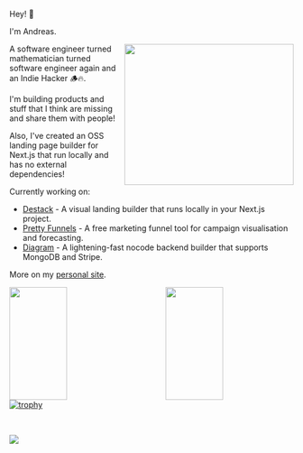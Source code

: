 
Hey! 👋 

I'm Andreas. 

<img align="right" width="300" height="250" src="https://cdn.dribbble.com/users/1162077/screenshots/4649464/skatter-programmer.gif">

A software engineer turned mathematician turned software engineer again and an Indie Hacker 🪵🔥. 

I'm building products and stuff that I think are missing and share them with people! 

Also, I've created an OSS landing page builder for Next.js that run locally and has no external dependencies!

Currently working on:
- [Destack](https://github.com/LiveDuo/destack) - A visual landing builder that runs locally in your Next.js project.
- [Pretty Funnels](https://www.prettyfunnels.com) - A free marketing funnel tool for campaign visualisation and forecasting.
- [Diagram](https://www.ondiagram.com) - A lightening-fast nocode backend builder that supports MongoDB and Stripe.

More on my [personal site](https://www.tzionis.com/cv).

<!-- <img src="https://readme-jokes.vercel.app/api?theme=graywhite" /> -->


<img align="left" width="45%" height="200" src="https://github-readme-stats.vercel.app/api?username=LiveDuo&show_icons=true"/>
<img align="right" width="45%" height="200" src="https://github-readme-streak-stats.herokuapp.com/?user=LiveDuo"/>

</br>
</br>
</br>
</br>
</br>
</br>
</br>
</br>
</br>
</br>

[![trophy](https://github-profile-trophy.vercel.app/?username=LiveDuo&margin-w=20&margin-h=40&row=1&column=8)](https://github.com/LiveDuo)

</br>

![](https://komarev.com/ghpvc/?username=LiveDuo&color=2188ff)
